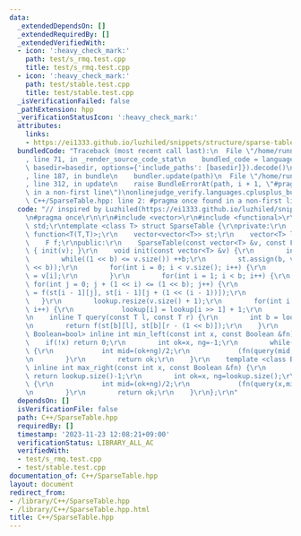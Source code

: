 ```yaml
---
data:
  _extendedDependsOn: []
  _extendedRequiredBy: []
  _extendedVerifiedWith:
  - icon: ':heavy_check_mark:'
    path: test/s_rmq.test.cpp
    title: test/s_rmq.test.cpp
  - icon: ':heavy_check_mark:'
    path: test/stable.test.cpp
    title: test/stable.test.cpp
  _isVerificationFailed: false
  _pathExtension: hpp
  _verificationStatusIcon: ':heavy_check_mark:'
  attributes:
    links:
    - https://ei1333.github.io/luzhiled/snippets/structure/sparse-table.html)
  bundledCode: "Traceback (most recent call last):\n  File \"/home/runner/.local/lib/python3.10/site-packages/onlinejudge_verify/documentation/build.py\"\
    , line 71, in _render_source_code_stat\n    bundled_code = language.bundle(stat.path,\
    \ basedir=basedir, options={'include_paths': [basedir]}).decode()\n  File \"/home/runner/.local/lib/python3.10/site-packages/onlinejudge_verify/languages/cplusplus.py\"\
    , line 187, in bundle\n    bundler.update(path)\n  File \"/home/runner/.local/lib/python3.10/site-packages/onlinejudge_verify/languages/cplusplus_bundle.py\"\
    , line 312, in update\n    raise BundleErrorAt(path, i + 1, \"#pragma once found\
    \ in a non-first line\")\nonlinejudge_verify.languages.cplusplus_bundle.BundleErrorAt:\
    \ C++/SparseTable.hpp: line 2: #pragma once found in a non-first line\n"
  code: "// inspired by Luzhiled(https://ei1333.github.io/luzhiled/snippets/structure/sparse-table.html)\r\
    \n#pragma once\r\n\r\n#include <vector>\r\n#include <functional>\r\nusing namespace\
    \ std;\r\ntemplate <class T> struct SparseTable {\r\nprivate:\r\n    using F =\
    \ function<T(T,T)>;\r\n    vector<vector<T>> st;\r\n    vector<T> lookup;\r\n\
    \    F f;\r\npublic:\r\n    SparseTable(const vector<T> &v, const F &f_) : f(f_)\
    \ { init(v); }\r\n    void init(const vector<T> &v) {\r\n        int b = 0;\r\n\
    \        while((1 << b) <= v.size()) ++b;\r\n        st.assign(b, vector<T>(1\
    \ << b));\r\n        for(int i = 0; i < v.size(); i++) {\r\n            st[0][i]\
    \ = v[i];\r\n        }\r\n        for(int i = 1; i < b; i++) {\r\n           \
    \ for(int j = 0; j + (1 << i) <= (1 << b); j++) {\r\n                st[i][j]\
    \ = f(st[i - 1][j], st[i - 1][j + (1 << (i - 1))]);\r\n            }\r\n     \
    \   }\r\n        lookup.resize(v.size() + 1);\r\n        for(int i = 2; i < lookup.size();\
    \ i++) {\r\n            lookup[i] = lookup[i >> 1] + 1;\r\n        }\r\n    }\r\
    \n    inline T query(const T l, const T r) {\r\n        int b = lookup[r - l];\r\
    \n        return f(st[b][l], st[b][r - (1 << b)]);\r\n    }\r\n    template <class\
    \ Boolean=bool> inline int min_left(const int x, const Boolean &fn) {\r\n    \
    \    if(!x) return 0;\r\n        int ok=x, ng=-1;\r\n        while(abs(ok-ng)>1)\
    \ {\r\n            int mid=(ok+ng)/2;\r\n            (fn(query(mid,x)-1)?ok:ng)=mid;\r\
    \n        }\r\n        return ok;\r\n    }\r\n    template <class Boolean=bool>\
    \ inline int max_right(const int x, const Boolean &fn) {\r\n        if(x==lookup.size()-1)\
    \ return lookup.size()-1;\r\n        int ok=x, ng=lookup.size();\r\n        while(abs(ok-ng)>1)\
    \ {\r\n            int mid=(ok+ng)/2;\r\n            (fn(query(x,mid))?ok:ng)=mid;\r\
    \n        }\r\n        return ok;\r\n    }\r\n};\r\n"
  dependsOn: []
  isVerificationFile: false
  path: C++/SparseTable.hpp
  requiredBy: []
  timestamp: '2023-11-23 12:08:21+09:00'
  verificationStatus: LIBRARY_ALL_AC
  verifiedWith:
  - test/s_rmq.test.cpp
  - test/stable.test.cpp
documentation_of: C++/SparseTable.hpp
layout: document
redirect_from:
- /library/C++/SparseTable.hpp
- /library/C++/SparseTable.hpp.html
title: C++/SparseTable.hpp
---
```

